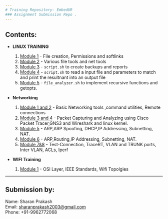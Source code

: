 ```yaml
---
# Training Repository- EmbedUR
### Assignment Submission Repo .
---
```

## Contents:
 - **LINUX TRAINING**
    1. [Module 1](https://github.com/Sharath15eUR/Sharan/tree/main/Linux%20Training/Assignment%201) - File creation, Permissions and softlinks
    2. [Module 2](https://github.com/Sharath15eUR/Sharan/tree/main/Linux%20Training/Assignment%202) - Various file tools and net tools
    3. [Module 3](https://github.com/Sharath15eUR/Sharan/tree/main/Linux%20Training/Assignment%203) - `script.sh` to create backups and reports
    4. [Module 4](https://github.com/Sharath15eUR/Sharan/tree/main/Linux%20Training/Assignment%204) - `script.sh` to read a input file and parameters to match and print the resultnant into an output file
    5. [Module 5](https://github.com/Sharath15eUR/Sharan/tree/main/Linux%20Training/Assignment%205) - `file_analyzer.sh` to implement recursive functions and getopts.

 - **Networking**
    1. [Module 1 and 2](https://github.com/Sharath15eUR/Sharan/tree/main/Networking/Module1and2.md) -  Basic Networking tools ,command utilities, Remote connections
    2. [Module 3 and 4](https://github.com/Sharath15eUR/Sharan/blob/main/Networking/Module3%264.md) -  Packet Capturing and Analyzing using Cisco Packet Tracer,GNS3 and Wireshark and linux kernel.
    3. [Module 5](https://github.com/Sharath15eUR/Sharan/blob/main/Networking/Module5.md) -  ARP,ARP Spoofing, DHCP,IP Addressing, Subnetting, NAT.
    4. [Module 6](https://github.com/Sharath15eUR/Sharan/blob/main/Networking/Module6.md) -  ARP,Routing,IP Addressing, Subnetting, NAT.
    5. [Module 7&8](https://github.com/Sharath15eUR/Sharan/blob/main/Networking/Module7&8.md) -  Test-Connection, TraceRT, VLAN and TRUNK ports, Inter VLAN, ACLs, Iperf

 - **WIFI Training**
    1. [Module 1](https://github.com/Sharath15eUR/Sharan/blob/main/WifiTraining/Module1.md) -  OSI Layer, IEEE Standards, Wifi Topolgies
    
---
## Submission by:
Name: Sharan Prakash <br>
Email: sharanprakash2003@gmail.com <br>
Phone: +91-9962772068
